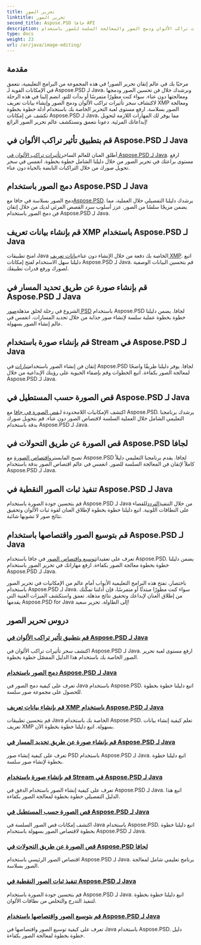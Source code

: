 ```yaml
---
title: تحرير الصور
linktitle: تحرير الصور
second_title: Aspose.PSD جافا API
description: اكتشف سحر تأثيرات تراكب الألوان ودمج الصور والمعالجة السلسة للصور باستخدام Aspose.PSD. ارفع مستوى لعبة تحرير الصور الخاصة بك مع أدلةنا.
type: docs
weight: 23
url: /ar/java/image-editing/
---
```

## مقدمة 

مرحبًا بك في عالم إتقان تحرير الصور! في هذه المجموعة من البرامج التعليمية، نتعمق في الإمكانات القوية لـ Aspose.PSD لـ Java، ونرشدك خلال فن تحسين الصور ودمجها ومعالجتها دون عناء. سواء كنت مطورًا متمرسًا أو بدأت للتو، انضم إلينا في هذه الرحلة لاكتشاف سحر تأثيرات تراكب الألوان ودمج الصور وإنشاء بيانات تعريف XMP ومعالجة الصور بسلاسة. ارفع مستوى لعبة التحرير الخاصة بك باستخدام أدلة خطوة بخطوة تكشف عن إمكانات Aspose.PSD لـ Java، مما يوفر لك المهارات اللازمة لتحويل إبداعاتك المرئية. دعونا نتعمق ونستكشف عالم تحرير الصور الرائع!

## قم بتطبيق تأثير تراكب الألوان في Aspose.PSD لـ Java

 أطلق العنان للعالم الساحر[تأثيرات تراكب الألوان في Aspose.PSD لـ Java](./color-overlay-effect/). ارفع مستوى براعتك في تحرير الصور من خلال دليلنا الشامل خطوة بخطوة. انغمس في سحر تحويل صورك من خلال التراكبات النابضة بالحياة دون عناء.

## دمج الصور باستخدام Aspose.PSD لـ Java

 دمج الصور بسلاسة في جافا مع[Aspose.PSD](./combine-images/). يرشدك دليلنا التفصيلي خلال العملية، مما يضمن مزيجًا سلسًا من الصور. عزز أسلوب سرد القصص المرئي لديك من خلال إتقان فن دمج الصور باستخدام Aspose.PSD لـ Java.

## قم بإنشاء بيانات تعريف XMP باستخدام Aspose.PSD لـ Java

 امنح تطبيقات Java الخاصة بك دفعة من خلال الإنشاء دون عناء[بيانات تعريف XMP](./create-xmp-metadata/). اتبع دليلنا سهل الاستخدام لفتح إمكانات Aspose.PSD لـ Java. قم بتحسين البيانات الوصفية لصورك ورفع قدرات تطبيقك.

## قم بإنشاء صورة عن طريق تحديد المسار في Aspose.PSD لـ Java

 الشروع في رحلة لخلق مذهلة[صور PSD](./create-image-by-setting-path/) باستخدام Aspose.PSD لجافا. يضمن دليلنا خطوة بخطوة عملية سلسة لإنشاء صور جذابة من خلال تحديد المسارات. انغمس في عالم إنشاء الصور بسهولة.

## قم بإنشاء صورة باستخدام Stream في Aspose.PSD لـ Java

 إتقان فن إنشاء الصور باستخدام[تيارات](./create-image-using-stream/) في Aspose.PSD لجافا. يوفر دليلنا طريقًا واضحًا لمعالجة الصور بكفاءة. اتبع الخطوات وقم بإضفاء الحيوية على رؤيتك الإبداعية من خلال Aspose.PSD لـ Java.

## قص الصورة حسب المستطيل في Aspose.PSD لـ Java

 اكتشف الإمكانيات اللامحدودة لـ[قص الصورة في جافا](./crop-image-by-rectangle/) مع Aspose.PSD. يرشدك برنامجنا التعليمي الشامل خلال العملية السلسة لاقتصاص الصور دون عناء. قم بتحويل صورك بدقة باستخدام Aspose.PSD لـ Java.

## قص الصورة عن طريق التحولات في Aspose.PSD لجافا

 تصبح المايسترو[اقتصاص الصورة](./crop-image-by-shifts/) مع Aspose.PSD لجافا. يقدم برنامجنا التعليمي دليلاً كاملاً لإتقان فن المعالجة السلسة للصور. انغمس في عالم اقتصاص الصور بدقة باستخدام Aspose.PSD لـ Java.

## تنفيذ ثبات الصور النقطية في Aspose.PSD لـ Java

 قم بتحسين جودة الصورة باستخدام Aspose.PSD لـ Java من خلال التنفيذ[التردد](./implement-dithering/)للقضاء على النطاقات اللونية. اتبع دليلنا خطوة بخطوة لإطلاق العنان لقوة ثبات الألوان وتحقيق نتائج صور لا تشوبها شائبة.

## قم بتوسيع الصور واقتصاصها باستخدام Aspose.PSD لـ Java

 تعرف على تعقيدات[توسيع واقتصاص الصور](./expand-and-crop-images/) في جافا باستخدام Aspose.PSD. يضمن دليلنا خطوة بخطوة معالجة الصور بكفاءة. ارفع مهاراتك في تحرير الصور باستخدام Aspose.PSD لـ Java.

باختصار، تفتح هذه البرامج التعليمية الأبواب أمام عالم من الإمكانيات في تحرير الصور باستخدام Aspose.PSD لـ Java. سواء كنت مطورًا مبتدئًا أو متمرسًا، فإن أدلتنا تمكّنك من إطلاق العنان لإبداعك وتحقيق نتائج مذهلة. تعمق واستكشف الميزات الغنية التي يقدمها Aspose.PSD for Java إلى الطاولة. تحرير سعيد!
## دروس تحرير الصور
### [قم بتطبيق تأثير تراكب الألوان في Aspose.PSD لـ Java](./color-overlay-effect/)
اكتشف سحر تأثيرات تراكب الألوان في Aspose.PSD لـ Java. ارفع مستوى لعبة تحرير الصور الخاصة بك باستخدام هذا الدليل المفصّل خطوة بخطوة.
### [دمج الصور باستخدام Aspose.PSD لـ Java](./combine-images/)
تعرف على كيفية دمج الصور في Java باستخدام Aspose.PSD. اتبع دليلنا خطوة بخطوة للحصول على مجموعة صور سلسة.
### [قم بإنشاء بيانات تعريف XMP باستخدام Aspose.PSD لـ Java](./create-xmp-metadata/)
قم بتحسين تطبيقات Java الخاصة بك باستخدام Aspose.PSD. تعلم كيفية إنشاء بيانات تعريف XMP بسهولة. اتبع دليلنا خطوة بخطوة الآن.
### [قم بإنشاء صورة عن طريق تحديد المسار في Aspose.PSD لـ Java](./create-image-by-setting-path/)
تعرف على كيفية إنشاء صور PSD باستخدام Aspose.PSD لـ Java. اتبع دليلنا خطوة بخطوة لإنشاء صور سلسة.
### [قم بإنشاء صورة باستخدام Stream في Aspose.PSD لـ Java](./create-image-using-stream/)
تعرف على كيفية إنشاء الصور باستخدام الدفق في Aspose.PSD لـ Java. اتبع هذا الدليل التفصيلي خطوة بخطوة لمعالجة الصور بكفاءة.
### [قص الصورة حسب المستطيل في Aspose.PSD لـ Java](./crop-image-by-rectangle/)
اكتشف إمكانات قص الصور السلسة في Java باستخدام Aspose.PSD. اتبع دليلنا خطوة بخطوة لاقتصاص الصور بسهولة باستخدام Aspose.PSD لـ Java.
### [قص الصورة عن طريق التحولات في Aspose.PSD لجافا](./crop-image-by-shifts/)
اقتصاص الصور الرئيسي باستخدام Aspose.PSD لـ Java. برنامج تعليمي شامل لمعالجة الصور بسلاسة.
### [تنفيذ ثبات الصور النقطية في Aspose.PSD لـ Java](./implement-dithering/)
قم بتحسين جودة الصورة باستخدام Aspose.PSD لـ Java. اتبع دليلنا خطوة بخطوة لتنفيذ التدرج والتخلص من نطاقات الألوان.
### [قم بتوسيع الصور واقتصاصها باستخدام Aspose.PSD لـ Java](./expand-and-crop-images/)
تعرف على كيفية توسيع الصور واقتصاصها في Java باستخدام Aspose.PSD. دليل خطوة بخطوة لمعالجة الصور بكفاءة.